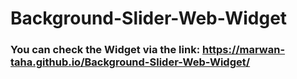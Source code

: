 # Background-Slider-Web-Widget
### You can check the Widget via the link: https://marwan-taha.github.io/Background-Slider-Web-Widget/
